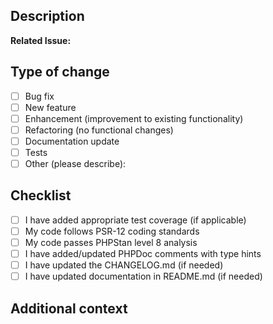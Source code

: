 <!-- For smaller changes like documentation updates or simple bug fixes, feel free to keep this template brief and fill in only relevant sections -->

## Description
<!-- Provide a clear description of what this PR does -->

**Related Issue:** <!-- Reference any related issues with #123 format or "N/A" -->

## Type of change
<!-- Mark with an 'x' -->

- [ ] Bug fix
- [ ] New feature
- [ ] Enhancement (improvement to existing functionality)
- [ ] Refactoring (no functional changes)
- [ ] Documentation update
- [ ] Tests
- [ ] Other (please describe):

## Checklist
<!-- Mark completed items with an 'x' -->

- [ ] I have added appropriate test coverage (if applicable)
- [ ] My code follows PSR-12 coding standards
- [ ] My code passes PHPStan level 8 analysis
- [ ] I have added/updated PHPDoc comments with type hints
- [ ] I have updated the CHANGELOG.md (if needed)
- [ ] I have updated documentation in README.md (if needed)

## Additional context
<!-- Add any other context about the PR here, or remove this section if not needed -->
